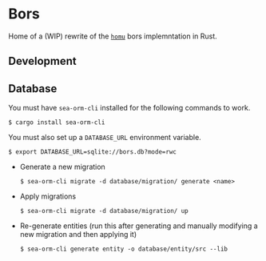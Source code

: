 # Bors
Home of a (WIP) rewrite of the [`homu`](https://github.com/rust-lang/homu) bors implemntation in Rust.

## Development

## Database
You must have `sea-orm-cli` installed for the following commands to work.
```console
$ cargo install sea-orm-cli
```

You must also set up a `DATABASE_URL` environment variable.
```console
$ export DATABASE_URL=sqlite://bors.db?mode=rwc
```

- Generate a new migration
  ```console
  $ sea-orm-cli migrate -d database/migration/ generate <name>
  ```
- Apply migrations
  ```console
  $ sea-orm-cli migrate -d database/migration/ up
  ```
- Re-generate entities (run this after generating and manually modifying a new migration and then applying it)
  ```console
  $ sea-orm-cli generate entity -o database/entity/src --lib
  ```
